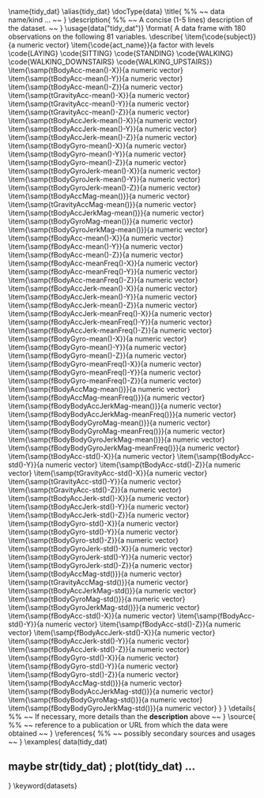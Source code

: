 \name{tidy_dat}
\alias{tidy_dat}
\docType{data}
\title{
%%   ~~ data name/kind ... ~~
}
\description{
%%  ~~ A concise (1-5 lines) description of the dataset. ~~
}
\usage{data("tidy_dat")}
\format{
  A data frame with 180 observations on the following 81 variables.
  \describe{
    \item{\code{subject}}{a numeric vector}
    \item{\code{act_name}}{a factor with levels \code{LAYING} \code{SITTING} \code{STANDING} \code{WALKING} \code{WALKING_DOWNSTAIRS} \code{WALKING_UPSTAIRS}}
    \item{\samp{tBodyAcc-mean()-X}}{a numeric vector}
    \item{\samp{tBodyAcc-mean()-Y}}{a numeric vector}
    \item{\samp{tBodyAcc-mean()-Z}}{a numeric vector}
    \item{\samp{tGravityAcc-mean()-X}}{a numeric vector}
    \item{\samp{tGravityAcc-mean()-Y}}{a numeric vector}
    \item{\samp{tGravityAcc-mean()-Z}}{a numeric vector}
    \item{\samp{tBodyAccJerk-mean()-X}}{a numeric vector}
    \item{\samp{tBodyAccJerk-mean()-Y}}{a numeric vector}
    \item{\samp{tBodyAccJerk-mean()-Z}}{a numeric vector}
    \item{\samp{tBodyGyro-mean()-X}}{a numeric vector}
    \item{\samp{tBodyGyro-mean()-Y}}{a numeric vector}
    \item{\samp{tBodyGyro-mean()-Z}}{a numeric vector}
    \item{\samp{tBodyGyroJerk-mean()-X}}{a numeric vector}
    \item{\samp{tBodyGyroJerk-mean()-Y}}{a numeric vector}
    \item{\samp{tBodyGyroJerk-mean()-Z}}{a numeric vector}
    \item{\samp{tBodyAccMag-mean()}}{a numeric vector}
    \item{\samp{tGravityAccMag-mean()}}{a numeric vector}
    \item{\samp{tBodyAccJerkMag-mean()}}{a numeric vector}
    \item{\samp{tBodyGyroMag-mean()}}{a numeric vector}
    \item{\samp{tBodyGyroJerkMag-mean()}}{a numeric vector}
    \item{\samp{fBodyAcc-mean()-X}}{a numeric vector}
    \item{\samp{fBodyAcc-mean()-Y}}{a numeric vector}
    \item{\samp{fBodyAcc-mean()-Z}}{a numeric vector}
    \item{\samp{fBodyAcc-meanFreq()-X}}{a numeric vector}
    \item{\samp{fBodyAcc-meanFreq()-Y}}{a numeric vector}
    \item{\samp{fBodyAcc-meanFreq()-Z}}{a numeric vector}
    \item{\samp{fBodyAccJerk-mean()-X}}{a numeric vector}
    \item{\samp{fBodyAccJerk-mean()-Y}}{a numeric vector}
    \item{\samp{fBodyAccJerk-mean()-Z}}{a numeric vector}
    \item{\samp{fBodyAccJerk-meanFreq()-X}}{a numeric vector}
    \item{\samp{fBodyAccJerk-meanFreq()-Y}}{a numeric vector}
    \item{\samp{fBodyAccJerk-meanFreq()-Z}}{a numeric vector}
    \item{\samp{fBodyGyro-mean()-X}}{a numeric vector}
    \item{\samp{fBodyGyro-mean()-Y}}{a numeric vector}
    \item{\samp{fBodyGyro-mean()-Z}}{a numeric vector}
    \item{\samp{fBodyGyro-meanFreq()-X}}{a numeric vector}
    \item{\samp{fBodyGyro-meanFreq()-Y}}{a numeric vector}
    \item{\samp{fBodyGyro-meanFreq()-Z}}{a numeric vector}
    \item{\samp{fBodyAccMag-mean()}}{a numeric vector}
    \item{\samp{fBodyAccMag-meanFreq()}}{a numeric vector}
    \item{\samp{fBodyBodyAccJerkMag-mean()}}{a numeric vector}
    \item{\samp{fBodyBodyAccJerkMag-meanFreq()}}{a numeric vector}
    \item{\samp{fBodyBodyGyroMag-mean()}}{a numeric vector}
    \item{\samp{fBodyBodyGyroMag-meanFreq()}}{a numeric vector}
    \item{\samp{fBodyBodyGyroJerkMag-mean()}}{a numeric vector}
    \item{\samp{fBodyBodyGyroJerkMag-meanFreq()}}{a numeric vector}
    \item{\samp{tBodyAcc-std()-X}}{a numeric vector}
    \item{\samp{tBodyAcc-std()-Y}}{a numeric vector}
    \item{\samp{tBodyAcc-std()-Z}}{a numeric vector}
    \item{\samp{tGravityAcc-std()-X}}{a numeric vector}
    \item{\samp{tGravityAcc-std()-Y}}{a numeric vector}
    \item{\samp{tGravityAcc-std()-Z}}{a numeric vector}
    \item{\samp{tBodyAccJerk-std()-X}}{a numeric vector}
    \item{\samp{tBodyAccJerk-std()-Y}}{a numeric vector}
    \item{\samp{tBodyAccJerk-std()-Z}}{a numeric vector}
    \item{\samp{tBodyGyro-std()-X}}{a numeric vector}
    \item{\samp{tBodyGyro-std()-Y}}{a numeric vector}
    \item{\samp{tBodyGyro-std()-Z}}{a numeric vector}
    \item{\samp{tBodyGyroJerk-std()-X}}{a numeric vector}
    \item{\samp{tBodyGyroJerk-std()-Y}}{a numeric vector}
    \item{\samp{tBodyGyroJerk-std()-Z}}{a numeric vector}
    \item{\samp{tBodyAccMag-std()}}{a numeric vector}
    \item{\samp{tGravityAccMag-std()}}{a numeric vector}
    \item{\samp{tBodyAccJerkMag-std()}}{a numeric vector}
    \item{\samp{tBodyGyroMag-std()}}{a numeric vector}
    \item{\samp{tBodyGyroJerkMag-std()}}{a numeric vector}
    \item{\samp{fBodyAcc-std()-X}}{a numeric vector}
    \item{\samp{fBodyAcc-std()-Y}}{a numeric vector}
    \item{\samp{fBodyAcc-std()-Z}}{a numeric vector}
    \item{\samp{fBodyAccJerk-std()-X}}{a numeric vector}
    \item{\samp{fBodyAccJerk-std()-Y}}{a numeric vector}
    \item{\samp{fBodyAccJerk-std()-Z}}{a numeric vector}
    \item{\samp{fBodyGyro-std()-X}}{a numeric vector}
    \item{\samp{fBodyGyro-std()-Y}}{a numeric vector}
    \item{\samp{fBodyGyro-std()-Z}}{a numeric vector}
    \item{\samp{fBodyAccMag-std()}}{a numeric vector}
    \item{\samp{fBodyBodyAccJerkMag-std()}}{a numeric vector}
    \item{\samp{fBodyBodyGyroMag-std()}}{a numeric vector}
    \item{\samp{fBodyBodyGyroJerkMag-std()}}{a numeric vector}
  }
}
\details{
%%  ~~ If necessary, more details than the __description__ above ~~
}
\source{
%%  ~~ reference to a publication or URL from which the data were obtained ~~
}
\references{
%%  ~~ possibly secondary sources and usages ~~
}
\examples{
data(tidy_dat)
## maybe str(tidy_dat) ; plot(tidy_dat) ...
}
\keyword{datasets}
